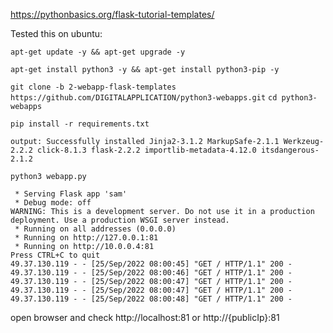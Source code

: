 https://pythonbasics.org/flask-tutorial-templates/

Tested this on ubuntu:

`apt-get update -y && apt-get upgrade -y`

`apt-get install python3 -y && apt-get install python3-pip -y`

`git clone -b 2-webapp-flask-templates https://github.com/DIGITALAPPLICATION/python3-webapps.git`
`cd python3-webapps`

`pip install -r requirements.txt`

`output: Successfully installed Jinja2-3.1.2 MarkupSafe-2.1.1 Werkzeug-2.2.2 click-8.1.3 flask-2.2.2 importlib-metadata-4.12.0 itsdangerous-2.1.2`

`python3 webapp.py`

```
 * Serving Flask app 'sam'
 * Debug mode: off
WARNING: This is a development server. Do not use it in a production deployment. Use a production WSGI server instead.
 * Running on all addresses (0.0.0.0)
 * Running on http://127.0.0.1:81
 * Running on http://10.0.0.4:81
Press CTRL+C to quit
49.37.130.119 - - [25/Sep/2022 08:00:45] "GET / HTTP/1.1" 200 -
49.37.130.119 - - [25/Sep/2022 08:00:46] "GET / HTTP/1.1" 200 -
49.37.130.119 - - [25/Sep/2022 08:00:47] "GET / HTTP/1.1" 200 -
49.37.130.119 - - [25/Sep/2022 08:00:47] "GET / HTTP/1.1" 200 -
49.37.130.119 - - [25/Sep/2022 08:00:48] "GET / HTTP/1.1" 200 -
```

open browser and check http://localhost:81 or http://{publicIp}:81



